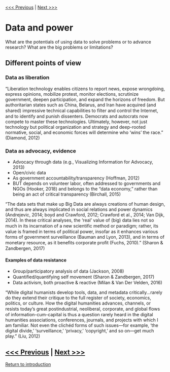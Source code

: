 [<<< Previous](viz.md) | [Next >>>](bigdata.md)  

# Data and power
What are the potentials of using data to solve problems or to advance research? What are the big problems or limitations?

## Different points of view 

### Data as liberation
“Liberation technology enables citizens to report news, expose wrongdoing, express opinions, mobilize protest, monitor elections, scrutinize government, deepen participation, and expand the horizons of freedom. But authoritarian states such as China, Belarus, and Iran have acquired (and shared) impressive technical capabilities to ﬁlter and control the Internet, and to identify and punish dissenters. Democrats and autocrats now compete to master these technologies. Ultimately, however, not just technology but political organization and strategy and deep-rooted normative, social, and economic forces will determine who ‘wins’ the race.” (Diamond, 2012)

### Data as advocacy, evidence
* Advocacy through data (e.g., Visualizing Information for Advocacy, 2013)
* Open/civic data
* As government accountability/transparency (Hoffman, 2012)
* BUT depends on volunteer labor, often addressed to governments and NGOs (Hooker, 2018) and belongs to the “data economy,” rather than being an act of critical transparency (Birchall, 2015)
 
“The data sets that make up Big Data are always creations of human design, and thus are always implicated in social relations and power dynamics (Andrejevic, 2014; boyd and Crawford, 2012; Crawford et al., 2014; Van Dijk, 2014). In these critical analyses, the ‘real’ value of (big) data lies not so much in its incarnation of a new scientiﬁc method or paradigm; rather, its value is framed in terms of political power, insofar as it enhances various forms of government surveillance (Bauman and Lyon, 2013), and in terms of monetary resource, as it beneﬁts corporate proﬁt (Fuchs, 2010).” (Sharon & Zandbergen, 2017)

#### Examples of data resistance
* Group/participatory analysis of data (Jackson, 2008)
* Quantiﬁed/quantifying self movement (Sharon & Zandbergen, 2017)
* Data activism, both proactive & reactive (Milan & Van Der Velden, 2016)
 
“While digital humanists develop tools, data, and metadata critically...rarely do they extend their critique to the full register of society, economics, politics, or culture. How the digital humanities advances, channels, or resists today’s great postindustrial, neoliberal, corporate, and global ﬂows of information-cum-capital is thus a question rarely heard in the digital humanities associations, conferences, journals, and projects with which I am familiar. Not even the clichéd forms of such issues—for example, ‘the digital divide,’ ‘surveillance,’ ‘privacy,’ ‘copyright,’ and so on—get much play.”
(Liu, 2012)


[<<< Previous](viz.md) | [Next >>>](bigdata.md)    
-----

[Return to introduction](https://github.com/SouthernMethodistUniversity/data)
